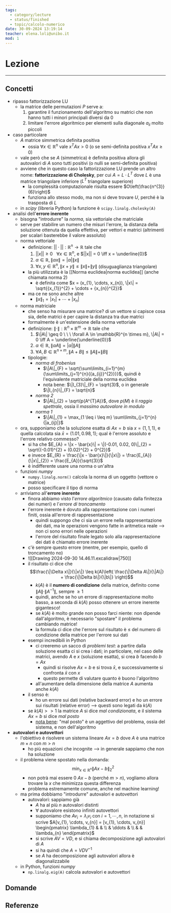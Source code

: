 ```yaml
---
tags:
  - category/lecture
  - status/finished
  - topic/calcolo-numerico
date: 30-09-2024 13:19:14
teacher: elena.loli@unibo.it
mod: 1
---
```

# Lezione
---
## Concetti
- ripasso fattorizzazione LU
	- la matrice delle permutazioni $P$ serve a:
		1. garantire il funzionamento dell'algoritmo su matrici che non hanno tutti i minori principali diversi da 0
		2. limitare l'errore algoritmico per elementi sulla diagonale $a_{ii}$ molto piccoli
- caso particolare
	- $A$ matrice simmetrica definita positiva
		- ossia $\forall x \in \mathbb{R}^{n}$ vale $x^{T}Ax > 0$ (o se semi-definita positiva $x^{T}Ax \geq 0$)
	- vale però che se $A$ (simmetrica) è definita positiva allora gli autovalori di $A$ sono tutti positivi (o nulli se semi-definita positiva)
	- avviene che in questo caso la fattorizzazione LU prende un altro nome: **fattorizzazione di Cholesky**, per cui $A = L \cdot L^{T}$ dove $L$ è una matrice triangolare inferiore ($L^{T}$ triangolare superiore)
		- la complessità computazionale risulta essere $O\left(\frac{n^{3}}{6}\right)$
		- funziona allo stesso modo, ma non si deve trovare $U$, perché è la trasposta di $L$
	- in _scipy_ (libreria Python) la funzione è `scipy.linalg.cholesky(A)`
- analisi dell'**errore inerente**
	- bisogna "introdurre" la _norma_, sia vettoriale che matriciale
	- serve per stabilire un numero che misuri l'errore, la distanza della soluzione ottenuta da quella effettiva, per vettori e matrici (altrimenti per scalari basterebbe il valore assoluto)
	- norma vettoriale
		- definizione: $|| \cdot || : \mathbb{R}^{n} \to \mathbb{R}$ tale che
			1. $||x|| \geq 0 \ \ \ \forall x \in \mathbb{R}^{n}$, e $||x|| = 0 \iff x = \underline{0}$
			2. $\alpha \in \mathbb{R}, \| \alpha x \| = |\alpha| \|x\|$
			3. $\forall x, y \in \mathbb{R}^{n}, \|x+y\| \leq \|x\|+\|y\|$ (disuguaglianza triangolare)
		- la più utilizzata è la [[Norma euclidea|norma euclidea]] (anche chiamata norma 2)
			- è definita come $x = (x_{1}, \cdots, x_{n}), \|x\| = \sqrt{{x_{1}}^{2} + \cdots + {x_{n}}^{2}}$
		- ma ce ne sono anche altre
			- $\|x\|_{1} = |x_{1}| + \cdots + |x_{n}|$
	- norma matriciale
		- che senso ha misurare una matrice? di un vettore si capisce cosa sia, delle matrici è per capire la distanza tra due matrici
		- formalmente è un'estensione della norma vettoriale
		- definizione: $\| \cdot \|: \mathbb{R}^{n} \times \mathbb{R}^{m} \to \mathbb{R}$ tale che
			1. $\|A\| \geq 0 \ \ \ \forall A \in \mathbb{R}^{n \times m}, \|A\| = 0 \iff A = \underline{\underline{0}}$
			2. $\alpha \in \mathbb{R}, \|\alpha A\| = |\alpha| \|A\|$
			3. $\forall A, B \in \mathbb{R}^{n \times m}, \|A+B\| \leq \|A\| + \|B\|$
		- tipologie:
			- _norma di frobenius_
				- $\|A\|_{F} = \sqrt{\sum\limits_{i=1}^{m}{\sum\limits_{j=1}^{n}{{a_{ij}}^{2}}}}$, quindi è l'equivalente matriciale della norma euclidea
				- nota bene: $\|I_{3}\|_{F} = \sqrt{3}$, o in generale $\|I_{n}\|_{F} = \sqrt{n}$
			- _norma 2_
				- $\|A\|_{2} = \sqrt{p(A^{T}A)}$, dove $p(M)$ è il _raggio spettrale_, ossia il _massimo autovalore in modulo_
			- _norma 1_
				- $\|A\|_{1} = \max_{1 \leq i \leq m} \sum\limits_{j=1}^{n}{|a_{ij}|}$
	- ora, supponiamo che la soluzione esatta di $Ax = b$ sia $x = (1, 1, 1)$, e quella calcolata sia $\bar{x} = (1.01, 0.98, 1)$; qual è l'errore assoluto e l'errore relativo commesso?
		- si ha che $E_{A} = \|x - \bar{x}\| = \|(-0.01, 0.02, 0)\|_{2} = \sqrt{(-0.01)^{2} + (0.02)^{2} + 0^{2}}$
		- e invece $E_{R} = \frac{\|x - \bar{x}\|}{\|x\|} = \frac{E_{A}}{\|x\|_{2}} = \frac{E_{A}}{\sqrt{3}}$
		- è indifferente usare una norma o un'altra
	- funzioni _numpy_
		- `numpy.linalg.norm()` calcola la norma di un oggetto (vettore o matrice)
		- posso specificare il tipo di norma
	- arriviamo all'**errore inerente**
		- finora abbiamo visto l'_errore algoritmico_ (causato dalla finitezza dei numeri) e l'_errore di troncamento_
		- l'errore inerente è dovuto alla rappresentazione con i numeri finiti, ossia all'errore di rappresentazione
			- quindi suppongo che ci sia un errore nella rappresentazione dei dati, ma le operazioni vengono fatte in aritmetica reale --> non ci sono errori nelle operazioni
			- l'errore del risultato finale legato solo alla rappresentazione dei dati è chiamato errore inerente
		- c'è sempre questo errore (mentre, per esempio, quello di troncamento no)
		- ![[Drawing 2024-09-30 14.46.11.excalidraw|750]]
		- il risultato ci dice che $$\frac{\|\Delta x\|}{\|x\|} \leq k(A)\left( \frac{\|\Delta A\|}{\|A\|} + \frac{\|\Delta b\|}{\|b\|} \right)$$
			- $k(A)$ è il **numero di condizione** della matrice, definito come $\|A\| \cdot \|A^{-1}\|$, sempre $\geq 1$
			- quindi, anche se ho un errore di rappresentazione molto basso, a seconda di $k(A)$ posso ottenere un errore inerente gigantesco!
			- se $k(A)$ è molto grande non posso farci niente: non dipende dall'algoritmo, è necessario "spostare" il problema cambiando matrice!
			- la formula ci dice che l'errore sul risultato è $\leq$ del numero di condizione della matrice per l'errore sui dati
		- esempi incredibili in Python
			- ci creeremo un sacco di _problemi test_: a partire dalla soluzione esatta ci si crea i dati; in particolare, nel caso delle matrici, avendo $A$ e $x$ (soluzione esatta), si crea $b$ facendo $b = Ax$
				- quindi si risolve $Ax = b$ e si trova $\bar{x}$, e successivamente si confronta $\bar{x}$ con $x$
				- questo permette di valutare quanto è buono l'algoritmo
			- all'aumentare della dimensione della matrice $A$ aumenta anche $k(A)$
		- il senso è:
			- ho un errore sui dati (relative backward error) e ho un errore sui risultati (relative error) --> questi sono legati da $k(A)$
		- se $k(A) >> 1$ la matrice $A$ si dice _mal condizionata_, e il sistema $Ax = b$ si dice _mal posto_
			- <u>nota bene</u>: "mal posto" è un aggettivo del problema, ossia del sistema, e non dell'algoritmo
- **autovalori e autovettori**
	- l'obiettivo è risolvere un sistema lineare $Ax = b$ dove $A$ è una matrice $m \times n$ con $m > n$
		- ho più equazioni che incognite --> in generale sappiamo che non ha soluzione
	- il problema viene spostato nella domanda: $$\min_{x \in \mathbb{R}^{n}} {\|Ax - b\|_{2}}^{2}$$
		- non potrà mai essere 0 $Ax-b$ (perché $m > n$), vogliamo allora trovare la $x$ che minimizza questa differenza
		- problema estremamente comune, anche nel machine learning!
	- ma prima dobbiamo "introdurre" autovalori e autovettori
		- autovalori: sappiamo già
			- $A$ ha al più $n$ autovalori distinti
			- $\forall$ autovalore esistono infiniti autovettori
			- supponiamo che $Av_{i} = \lambda_{i}v_{i}$ con $i = 1, \cdots, n$, in notazione si scrive $A[v_{1}, \cdots, v_{n}] = [v_{1}, \cdots, v_{n}] \begin{pmatrix} \lambda_{1} & & \\ & \ddots & \\ & & \lambda_{n} \end{pmatrix}$
			- si scrive $AV = VD$, e si chiama decomposizione agli autovalori di $A$
			- si ha quindi che $A = VDV^{-1}$
			- se $A$ ha decomposizione agli autovalori allora è diagonalizzabile
	- in Python, funzioni _numpy_
		- `np.linalg.eig(A)` calcola autovalori e autovettori

## Domande

## Referenze

